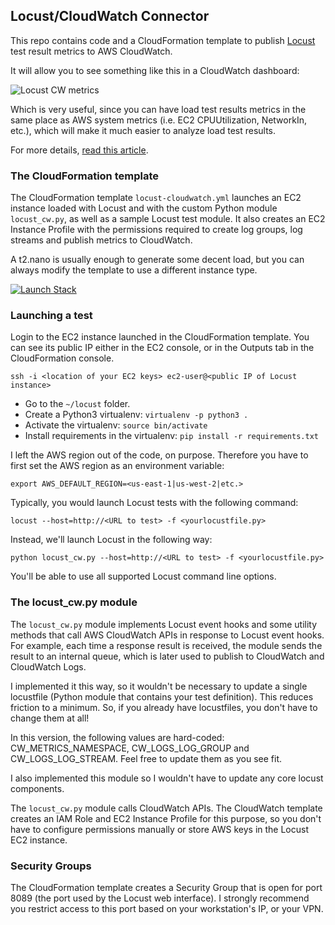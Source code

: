 
## Locust/CloudWatch Connector

This repo contains code and a CloudFormation template to publish <a href="http://locust.io/" target="new">Locust</a> test result metrics
to AWS CloudWatch.

It will allow you to see something like this in a CloudWatch dashboard:

![Locust CW metrics](https://www.concurrencylabs.com/img/posts/14-locust-cw-connector/locust-metrics-20.png")

Which is very useful, since you can have load test results metrics in the same place as AWS system metrics
(i.e. EC2 CPUUtilization, NetworkIn, etc.), which will make it much easier to analyze load test results.

For more details, <a href="https://www.concurrencylabs.com/blog/how-to-export-locust-metrics-to-cloudwatch/" target="new">read this article</a>.


### The CloudFormation template

The CloudFormation template ```locust-cloudwatch.yml``` launches an EC2 instance loaded with
Locust and with the custom Python module ```locust_cw.py```, as well as a sample Locust test module.
It also creates an EC2 Instance Profile with the permissions required to create log groups,
log streams and publish metrics to CloudWatch.

A t2.nano is usually enough to generate some decent load, but you can always modify the template
to use a different instance type.


<a href="https://console.aws.amazon.com/cloudformation/home?region=us-east-1#/stacks/new?stackName=LocustCloudwatchConnector&templateURL=http://s3.amazonaws.com/concurrencylabs-cfn-templates/locust-cloudwatch/locust-cloudwatch.yml" target="new"><img src="https://s3.amazonaws.com/cloudformation-examples/cloudformation-launch-stack.png" alt="Launch Stack"></a> 



### Launching a test

Login to the EC2 instance launched in the CloudFormation template. You can see its public IP
either in the EC2 console, or in the Outputs tab in the CloudFormation console.

`ssh -i <location of your EC2 keys> ec2-user@<public IP of Locust instance>`

* Go to the ```~/locust``` folder.
* Create a Python3 virtualenv: `virtualenv -p python3 .`
* Activate the virtualenv: `source bin/activate`
* Install requirements in the virtualenv: `pip install -r requirements.txt`


I left the AWS region out of the code, on purpose. Therefore you have to first set the AWS region as an environment variable:

```export AWS_DEFAULT_REGION=<us-east-1|us-west-2|etc.>```


Typically, you would launch Locust tests with the following command:

```
locust --host=http://<URL to test> -f <yourlocustfile.py>
```

Instead, we'll launch Locust in the following way:

```
python locust_cw.py --host=http://<URL to test> -f <yourlocustfile.py>
```

You'll be able to use all supported Locust command line options.


### The locust_cw.py module

The ```locust_cw.py``` module implements Locust event hooks and some utility methods that call AWS
CloudWatch APIs in response to Locust event hooks. For example, each time a response result is received,
the module sends the result to an internal queue, which is later used to publish to CloudWatch and CloudWatch Logs.

I implemented it this way, so it wouldn't be necessary to update a single locustfile (Python module
that contains your test definition). This reduces friction to a minimum. So, if you already have
locustfiles, you don't have to change them at all!

In this version, the following values are hard-coded: CW_METRICS_NAMESPACE, CW_LOGS_LOG_GROUP and CW_LOGS_LOG_STREAM.
Feel free to update them as you see fit.

I also implemented this module so I wouldn't have to update any core locust components.

The ```locust_cw.py``` module  calls CloudWatch APIs. The CloudWatch template creates an IAM
Role and EC2 Instance Profile for this purpose, so you don't have to configure permissions
manually or store AWS keys in the Locust EC2 instance.


### Security Groups

The CloudFormation template creates a Security Group that is open for port 8089 (the port
used by the Locust web interface). I strongly recommend you restrict access to this port
based on your workstation's IP, or your VPN.







